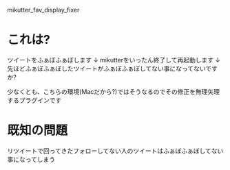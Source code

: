 mikutter_fav_display_fixer

これは?
==========================
ツイートをふぁぼふぁぼします
↓
mikutterをいったん終了して再起動します
↓
先ほどふぁぼふぁぼしたツイートがふぁぼふぁぼしてない事になってないですか?


少なくとも、こちらの環境(Macだから?)ではそうなるのでその修正を無理矢理するプラグインです

既知の問題
==========================
リツイートで回ってきたフォローしてない人のツイートはふぁぼふぁぼしてない事になってしまう
